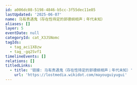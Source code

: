 ```yaml
---
id: a006dc08-5198-4846-b5cc-3f55dec11e85
lastUpdated: '2025-06-07'
name: 马有贵遇鬼（存在性待定的郭德纲相声；年代未知）
aliases: []
layer: 5
eventDate: null
categoryId: cat_X3JSNomc
tagIds:
  - tag_aci1X8zw
  - tag_-gq2Svf1
timelineEvents: []
relations: []
titledLinks:
  - title: '链接: 马有贵遇鬼（存在性待定的郭德纲相声；年代未知）'
    url: 'https://lostmedia.wikidot.com/mayouguiyugui'
---
```


